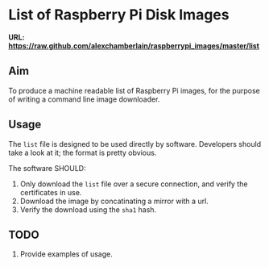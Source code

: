 # List of Raspberry Pi Disk Images
**URL: https://raw.github.com/alexchamberlain/raspberrypi_images/master/list**

## Aim
To produce a machine readable list of Raspberry Pi images, for the purpose of writing a command line image downloader.

## Usage
The `list` file is designed to be used directly by software. Developers should take a look at it; the format is pretty obvious.

The software SHOULD:
1. Only download the `list` file over a secure connection, and verify the certificates in use.
2. Download the image by concatinating a mirror with a url.
3. Verify the download using the `sha1` hash.

## TODO
1. Provide examples of usage.
